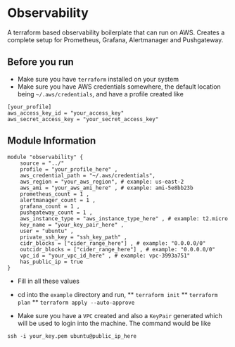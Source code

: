 # Observability
A terraform based observability boilerplate that can run on AWS.
Creates a complete setup for Prometheus, Grafana, Alertmanager and Pushgateway. 

## Before you run
* Make sure you have `terraform` installed on your system
* Make sure you have AWS credentials somewhere, the default location being `~/.aws/credentials`, and have a profile created like

```
[your_profile]
aws_access_key_id = "your_access_key"
aws_secret_access_key = "your_secret_access_key"

```

## Module Information
```
module "observability" {
    source = "../"
    profile = "your_profile_here" ,
    aws_credential_path = "~/.aws/credentials",
    aws_region = "your_aws_region", # example: us-east-2
    aws_ami = "your_aws_ami_here" , # example: ami-5e8bb23b
    prometheus_count = 1 ,
    alertmanager_count = 1 ,
    grafana_count = 1 ,
    pushgateway_count = 1 ,
    aws_instance_type = "aws_instance_type_here" , # example: t2.micro
    key_name = "your_key_pair_here" , 
    user = "ubuntu" ,
    private_ssh_key = "ssh_key_path" ,
    cidr_blocks = ["cider_range_here"] , # example: "0.0.0.0/0"
    outcidr_blocks = ["cider_range_here"] , # example: "0.0.0.0/0"
    vpc_id = "your_vpc_id_here" , # example: vpc-3993a751"
    has_public_ip = true
}
```
* Fill in all these values
* cd into the `example` directory and run,
** `terraform init`
** `terraform plan`
** `terraform apply --auto-approve`

* Make sure you have a `VPC` created and also a `KeyPair` generated which will be used to login into the machine. The command 
would be like 
```
ssh -i your_key.pem ubuntu@public_ip_here
```
